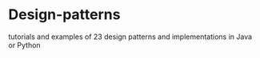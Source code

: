 # Design-patterns
tutorials and examples of 23 design patterns and implementations in Java or Python
